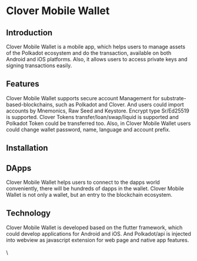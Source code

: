 # Clover Mobile Wallet

## **Introduction**

Clover Mobile Wallet is a mobile app, which helps users to manage assets of the Polkadot ecosystem and do the transaction, available on both Android and iOS platforms. Also, it allows users to access private keys and signing transactions easily.

## **Features**

Clover Mobile Wallet supports secure account Management for substrate-based-blockchains, such as Polkadot and Clover. And users could import accounts by Mnemonics, Raw Seed and Keystore. Encrypt type Sr/Ed25519 is supported. Clover Tokens transfer/loan/swap/liquid is supported and Polkadot Token could be transferred too. Also, in Clover Mobile Wallet users could change wallet password, name, language and account prefix.

## Installation

## **DApps**

Clover Mobile Wallet helps users to connect to the dapps world conveniently, there will be hundreds of dapps in the wallet. Clover Mobile Wallet is not only a wallet, but an entry to the blockchain ecosystem.

## **Technology**

Clover Mobile Wallet is developed based on the flutter framework, which could develop applications for Android and iOS. And Polkadot/api is injected into webview as javascript extension for web page and native app features.\
\
\
